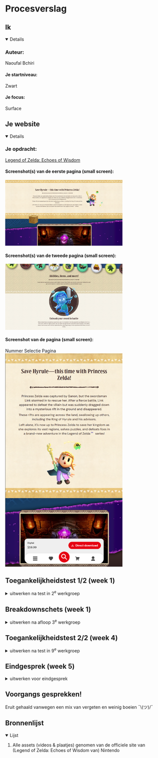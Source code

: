 # Procesverslag

## Ik

<details open>

  ### Auteur:
  Naoufal Bchiri

  #### Je startniveau:
  Zwart

  #### Je focus:
  Surface
 
</details>

## Je website

<details open>

  ### Je opdracht:
  [Legend of Zelda: Echoes of Wisdom](https://www.nintendo.com/us/store/products/the-legend-of-zelda-echoes-of-wisdom-switch)

  #### Screenshot(s) van de eerste pagina (small screen):
  <img src="readme-images/lozeow.png" width="375px" alt="">

  #### Screenshot(s) van de tweede pagina (small screen):
  <img src="readme-images/lozeow1.png" width="375px" alt="">
  
  #### Screenshot van de pagina (small screen): 
  Nummer Selectie Pagina  
  <img src="readme-images/ssmp.png" width="375px" alt="nummer selectie scherm">
 
</details>

## Toegankelijkheidstest 1/2 (week 1)

<details>
  <summary>uitwerken na test in 2<sup>e</sup> werkgroep</summary>

  ### Bevindingen
  Lijst met je bevindingen die in de test naar voren kwamen:

  Veel errors vanwege onconfentionele tags, waarschijnlijk door compatibiliteit met server-side datacollectie en het tegengaan van piraten

</details>

## Breakdownschets (week 1)

<details>
  <summary>uitwerken na afloop 3<sup>e</sup> werkgroep</summary>

  ### de hele pagina: 
  <img src="readme-images/breakdownbreakdown.png" width="375px" alt="breakdown van de hele pagina">

  ### dynamisch deel (bijv menu):
  Mobile only menu
  
  <img src="readme-images/nintendomobilemenu.png" width="375px" alt="breakdown van een dynamisch deel">

  ### wellicht nog een dynamisch deel (bijv filter):
  Bewegend met scroll
  
  <img src="readme-images/racinghonse.png" width="375px" alt="breakdown van nog een dynamisch deel">

</details>



## Toegankelijkheidstest 2/2 (week 4)

<details>
  <summary>uitwerken na test in 9<sup>e</sup> werkgroep</summary>

  ### Bevindingen
  Lijst met je bevindingen die in de test naar voren kwamen (geef ook aan wat er verbeterd is):
  De HTML bestand is nogsteeds niet geldig, maar dit keer voor een meer duidelijke reden.
  De site bestaat vooral uit decoratie images dus voor veel gebruikte ik een null alt.
  Er is geen audio bij de videos dus ik liet ze automatisch afspelen en herhalen.
  Buttons en links hebben zelden een stilistisch verschil.

</details>




## Eindgesprek (week 5)

<details>
  <summary>uitwerken voor eindgesprek</summary>

  ### Je uitkomst - karakteristiek screenshots:
  <img src="readme-images/resultah.png" width="375px" alt="uitomst opdracht 1">


  ### Dit ging goed/Heb ik geleerd: 
  Animated Carrousel

  <img src="readme-images/carrousel.png" width="375px" alt="top">


  ### Dit was lastig/Is niet gelukt:
  Cursor Decoratie :(

  <img src="readme-images/curdec.png" width="375px" alt="bummer">
</details>


## Voorgangs gesprekken!

Eruit gehaald vanwegen een mix van vergeten en weinig boeien ¯\\(ツ)/¯


## Bronnenlijst

<details open>
  <summary>Lijst</summary>

  1. Alle assets (videos & plaatjes) genomen van de officiele site van (Legend of Zelda: Echoes of Wisdom van) Nintendo

</details>
